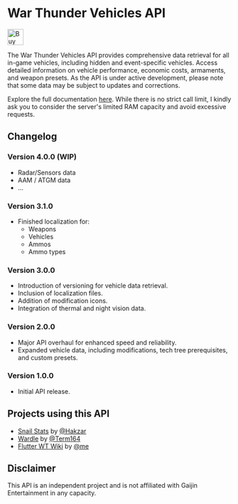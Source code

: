 # War Thunder Vehicles API

<a href='https://ko-fi.com/E1E6RA850' target='_blank'><img height='36' style='border:0px;height:36px;' src='https://storage.ko-fi.com/cdn/kofi4.png?v=3' border='0' alt='Buy Me a Coffee at ko-fi.com' /></a>


The War Thunder Vehicles API provides comprehensive data retrieval for all in-game vehicles, including hidden and event-specific vehicles. Access detailed information on vehicle performance, economic costs, armaments, and weapon presets. As the API is under active development, please note that some data may be subject to updates and corrections.

Explore the full documentation [here](http://wtvehiclesapi.sgambe.serv00.net/docs).
While there is no strict call limit, I kindly ask you to consider the server's limited RAM capacity and avoid excessive requests.

## Changelog

### Version 4.0.0 (WIP)
- Radar/Sensors data
- AAM / ATGM data
- ...

### Version 3.1.0
- Finished localization for:
  - Weapons
  - Vehicles
  - Ammos
  - Ammo types

### Version 3.0.0
- Introduction of versioning for vehicle data retrieval.
- Inclusion of localization files.
- Addition of modification icons.
- Integration of thermal and night vision data.

### Version 2.0.0
- Major API overhaul for enhanced speed and reliability.
- Expanded vehicle data, including modifications, tech tree prerequisites, and custom presets.

### Version 1.0.0
- Initial API release.

## Projects using this API
- [Snail Stats](https://snail-stats.vercel.app/) by [@Hakzar](https://github.com/Hakzar)
- [Wardle](https://wardlegame.com/) by [@Term164](https://github.com/Term164)
- [Flutter WT Wiki](https://github.com/Sgambe33/flutter_wt_wiki) by [@me](https://github.com/Sgambe33)

## Disclaimer
This API is an independent project and is not affiliated with Gaijin Entertainment in any capacity.
